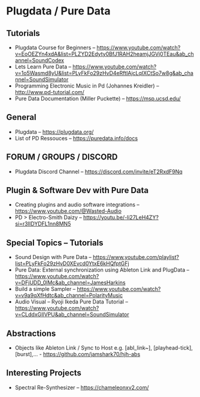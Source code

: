 # Plugdata / Pure Data

## Tutorials
- Plugdata Course for Beginners – https://www.youtube.com/watch?v=EoOEZYn4xdA&list=PLZYD2Edyty0BfJ1RAH2heamjJGVj0TEau&ab_channel=SoundCodex
- Lets Learn Pure Data – https://www.youtube.com/watch?v=1o5Wasmd8yU&list=PLyFkFo29zHvD4eRftIAjcLqIXCtSo7w8g&ab_channel=SoundSimulator
- Programming Electronic Music in Pd (Johannes Kreidler) – http://www.pd-tutorial.com/
- Pure Data Documentation (Miller Puckette) – https://msp.ucsd.edu/

## General 
- Plugdata – https://plugdata.org/
- List of PD Ressouces – https://puredata.info/docs

## FORUM / GROUPS / DISCORD
- Plugdata Discord Channel – https://discord.com/invite/eT2RxdF9Nq

## Plugin & Software Dev with Pure Data
- Creating plugins and audio software integrations – https://www.youtube.com/@Wasted-Audio
- PD > Electro-Smith Daizy – https://youtu.be/-li27LeH4ZY?si=r3IIDYDFL1nn8MN5

## Special Topics – Tutorials
- Sound Design with Pure Data – https://www.youtube.com/playlist?list=PLyFkFo29zHvD0XEvcd0YtxE6kHQfptGFj
- Pure Data: External synchronization using Ableton Link and PlugData – https://www.youtube.com/watch?v=DFjUDD_0lMc&ab_channel=JamesHarkins
- Build a simple Sampler – https://www.youtube.com/watch?v=v9a9qXfHdtc&ab_channel=PolarityMusic
- Audio Visual – Ryoji Ikeda Pure Data Tutorial – https://www.youtube.com/watch?v=CLddxGIlVPU&ab_channel=SoundSimulator

## Abstractions
- Objects like Ableton Link / Sync to Host e.g. [abl_link~], [playhead-tick], [burst],... - https://github.com/jamshark70/hjh-abs

## Interesting Projects
- Spectral Re-Synthesizer – https://chameleonxv2.com/
